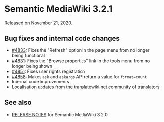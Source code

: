 # Semantic MediaWiki 3.2.1

Released on November 21, 2020.

## Bug fixes and internal code changes

* [#4833](https://github.com/SemanticMediaWiki/SemanticMediaWiki/pull/4833): Fixes the "Refresh" option in the page menu from no longer being functional
* [#4831](https://github.com/SemanticMediaWiki/SemanticMediaWiki/pull/4831): Fixes the "Browse properties" link in the tools menu from no longer being shown
* [#4851](https://github.com/SemanticMediaWiki/SemanticMediaWiki/pull/4851): Fixes user rights registration
* [#4858](https://github.com/SemanticMediaWiki/SemanticMediaWiki/pull/4858): Makes `ask` and `askargs` API return a value for `format=count`
* Internal code improvements
* Localisation updates from the translatewiki.net community of translators

## See also
* [RELEASE NOTES](https://github.com/SemanticMediaWiki/SemanticMediaWiki/blob/3.2.x/docs/releasenotes/RELEASE-NOTES-3.2.0.md) for Semantic MediaWiki 3.2.0
